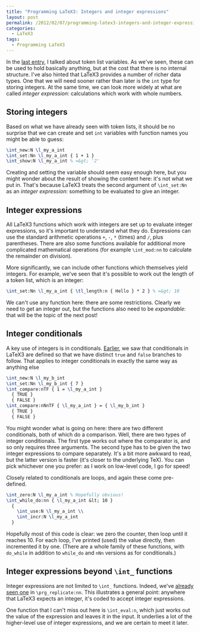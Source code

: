 ```yaml
---
title: "Programming LaTeX3: Integers and integer expressions"
layout: post
permalink: /2012/02/07/programming-latex3-integers-and-integer-expressions/
categories:
  - LaTeX3
tags:
  - Programming LaTeX3
---
```

In the [last entry](/2012/01/22/programming-latex3-more-on-token-list-variables/), I talked about token list variables. As we've seen, these can be used to hold basically anything, but at the cost that there is no internal structure. I've also hinted that LaTeX3 provides a number of richer data types. One that we will need sooner rather than later is the `int` type for storing integers. At the same time, we can look more widely at what are called _integer expression_: calculations which work with whole numbers.

## Storing integers

Based on what we have already seen with token lists, it should be no surprise that we can create and set `int` variables with function names you might be able to guess:

```latex
\int_new:N \l_my_a_int
\int_set:Nn \l_my_a_int { 1 + 1 }
\int_show:N \l_my_a_int % =&gt; '2'
```

Creating and setting the variable should seem easy enough here, but you might wonder about the result of showing the content here: it's not what we put in. That's because LaTeX3 treats the second argument of `\int_set:Nn` as an _integer expression_: something to be evaluated to give an integer.

## Integer expressions

All LaTeX3 functions which work with integers are set up to evaluate integer expressions, so it's important to understand what they do. Expressions can use the standard arithmetic operations `+`, `-`, `*` (times) and `/`, plus parentheses. There are also some functions available for additional more complicated mathematical operations (for example `\int_mod:nn` to calculate the remainder on division).

More significantly, we can include other functions which themselves yield integers. For example, we've seen that it's possible to work out the length of a token list, which is an integer:

```latex
\int_set:Nn \l_my_a_int { \tl_length:n { Hello } * 2 } % =&gt; 10
```

We can't use any function here: there are some restrictions. Clearly we need to get an integer out, but the functions also need to be _expandable_: that will be the topic of the next post!

## Integer conditionals

A key use of integers is in conditionals. [Earlier](/2011/12/21/programming-latex3-category-codes-tokens-and-token-lists/), we saw that conditionals in LaTeX3 are defined so that we have distinct `true` and `false` branches to follow. That applies to integer conditionals in exactly the same way as anything else

```latex
\int_new:N \l_my_b_int
\int_set:Nn \l_my_b_int { 7 }
\int_compare:nTF { 1 = \l_my_a_int }
  { TRUE }
  { FALSE }
\int_compare:nNnTF { \l_my_a_int } = { \l_my_b_int }
  { TRUE }
  { FALSE }
```

You might wonder what is going on here: there are two different conditionals, both of which do a comparison. Well, there are two types of integer conditionals. The first type works out where the comparator is, and so only requires three arguments. The second type has to be given the two integer expressions to compare separately. It's a bit more awkward to read, but the latter version is faster (it's closer to the underlying TeX). You can pick whichever one you prefer: as I work on low-level code, I go for speed!

Closely related to conditionals are loops, and again these come pre-defined.

```latex
\int_zero:N \l_my_a_int % Hopefully obvious!
\int_while_do:nn { \l_my_a_int &lt; 10 }
  {
    \int_use:N \l_my_a_int \\
    \int_incr:N \l_my_a_int
  }
```

Hopefully most of this code is clear: we zero the counter, then loop until it reaches 10. For each loop, I've printed (used) the value directly, then incremented it by one. (There are a whole family of these functions, with `do_while` in addition to `while_do` and `nNn` versions as for conditionals.)

## Integer expressions beyond `\int_` functions

Integer expressions are not limited to `\int_` functions. Indeed, we've [already seen one](/2011/12/14/programming-latex3-creating-functions/) in `\prg_replicate:nn`. This illustrates a general point: anywhere that LaTeX3 expects an integer, it's coded to accept integer expressions.

One function that I can't miss out here is `\int_eval:n`, which just works out the value of the expression and leaves it in the input. It underlies a lot of the higher-level use of integer expressions, and we are certain to meet it later.
